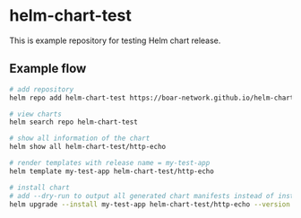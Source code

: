 # helm-chart-test

This is example repository for testing Helm chart release.


## Example flow


```bash
# add repository
helm repo add helm-chart-test https://boar-network.github.io/helm-chart-test/

# view charts
helm search repo helm-chart-test

# show all information of the chart
helm show all helm-chart-test/http-echo

# render templates with release name = my-test-app
helm template my-test-app helm-chart-test/http-echo

# install chart
# add --dry-run to output all generated chart manifests instead of installing
helm upgrade --install my-test-app helm-chart-test/http-echo --version 0.0.2 --namespace tests
```
